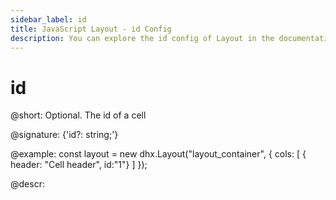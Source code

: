 ```yaml
---
sidebar_label: id
title: JavaScript Layout - id Config 
description: You can explore the id config of Layout in the documentation of the DHTMLX JavaScript UI library. Browse developer guides and API reference, try out code examples and live demos, and download a free 30-day evaluation version of DHTMLX Suite 7.
---
```


# id

@short: Optional. The id of a cell

@signature: {'id?: string;'}

@example:
const layout = new dhx.Layout("layout_container", {
    cols: [
        { header: "Cell header", id:"1"}
    ]
});

@descr:

[comment]: # (@related: layout/initialization.md#initialize-layout)
